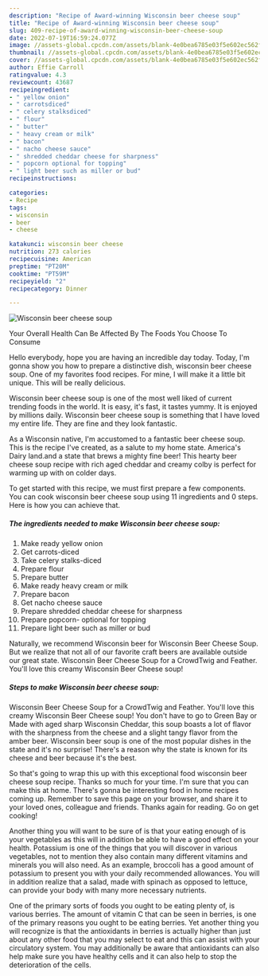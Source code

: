 ```yaml
---
description: "Recipe of Award-winning Wisconsin beer cheese soup"
title: "Recipe of Award-winning Wisconsin beer cheese soup"
slug: 409-recipe-of-award-winning-wisconsin-beer-cheese-soup
date: 2022-07-19T16:59:24.077Z
image: //assets-global.cpcdn.com/assets/blank-4e0bea6785e03f5e602ec562f230caae08da540cada707380b4fe1bbebba43da.png
thumbnail: //assets-global.cpcdn.com/assets/blank-4e0bea6785e03f5e602ec562f230caae08da540cada707380b4fe1bbebba43da.png
cover: //assets-global.cpcdn.com/assets/blank-4e0bea6785e03f5e602ec562f230caae08da540cada707380b4fe1bbebba43da.png
author: Effie Carroll
ratingvalue: 4.3
reviewcount: 43687
recipeingredient:
- " yellow onion"
- " carrotsdiced"
- " celery stalksdiced"
- " flour"
- " butter"
- " heavy cream or milk"
- " bacon"
- " nacho cheese sauce"
- " shredded cheddar cheese for sharpness"
- " popcorn optional for topping"
- " light beer such as miller or bud"
recipeinstructions:

categories:
- Recipe
tags:
- wisconsin
- beer
- cheese

katakunci: wisconsin beer cheese 
nutrition: 273 calories
recipecuisine: American
preptime: "PT20M"
cooktime: "PT59M"
recipeyield: "2"
recipecategory: Dinner

---
```



![Wisconsin beer cheese soup](//assets-global.cpcdn.com/assets/blank-4e0bea6785e03f5e602ec562f230caae08da540cada707380b4fe1bbebba43da.png)

Your Overall Health Can Be Affected By The Foods You Choose To Consume

Hello everybody, hope you are having an incredible day today. Today, I'm gonna show you how to prepare a distinctive dish, wisconsin beer cheese soup. One of my favorites food recipes. For mine, I will make it a little bit unique. This will be really delicious.

Wisconsin beer cheese soup is one of the most well liked of current trending foods in the world. It is easy, it's fast, it tastes yummy. It is enjoyed by millions daily. Wisconsin beer cheese soup is something that I have loved my entire life. They are fine and they look fantastic.

As a Wisconsin native, I&#39;m accustomed to a fantastic beer cheese soup. This is the recipe I&#39;ve created, as a salute to my home state. America&#39;s Dairy land.and a state that brews a mighty fine beer! This hearty beer cheese soup recipe with rich aged cheddar and creamy colby is perfect for warming up with on colder days.


To get started with this recipe, we must first prepare a few components. You can cook wisconsin beer cheese soup using 11 ingredients and 0 steps. Here is how you can achieve that.

<!--inarticleads1-->

##### The ingredients needed to make Wisconsin beer cheese soup:

1. Make ready  yellow onion
1. Get  carrots-diced
1. Take  celery stalks-diced
1. Prepare  flour
1. Prepare  butter
1. Make ready  heavy cream or milk
1. Prepare  bacon
1. Get  nacho cheese sauce
1. Prepare  shredded cheddar cheese for sharpness
1. Prepare  popcorn- optional for topping
1. Prepare  light beer such as miller or bud


Naturally, we recommend Wisconsin beer for Wisconsin Beer Cheese Soup. But we realize that not all of our favorite craft beers are available outside our great state. Wisconsin Beer Cheese Soup for a CrowdTwig and Feather. You&#39;ll love this creamy Wisconsin Beer Cheese soup! 

<!--inarticleads2-->

##### Steps to make Wisconsin beer cheese soup:



Wisconsin Beer Cheese Soup for a CrowdTwig and Feather. You&#39;ll love this creamy Wisconsin Beer Cheese soup! You don&#39;t have to go to Green Bay or Made with aged sharp Wisconsin Cheddar, this soup boasts a lot of flavor with the sharpness from the cheese and a slight tangy flavor from the amber beer. Wisconsin beer soup is one of the most popular dishes in the state and it&#39;s no surprise! There&#39;s a reason why the state is known for its cheese and beer because it&#39;s the best. 

So that's going to wrap this up with this exceptional food wisconsin beer cheese soup recipe. Thanks so much for your time. I'm sure that you can make this at home. There's gonna be interesting food in home recipes coming up. Remember to save this page on your browser, and share it to your loved ones, colleague and friends. Thanks again for reading. Go on get cooking!

Another thing you will want to be sure of is that your eating enough of is your vegetables as this will in addition be able to have a good effect on your health. Potassium is one of the things that you will discover in various vegetables, not to mention they also contain many different vitamins and minerals you will also need. As an example, broccoli has a good amount of potassium to present you with your daily recommended allowances. You will in addition realize that a salad, made with spinach as opposed to lettuce, can provide your body with many more necessary nutrients.

One of the primary sorts of foods you ought to be eating plenty of, is various berries. The amount of vitamin C that can be seen in berries, is one of the primary reasons you ought to be eating berries. Yet another thing you will recognize is that the antioxidants in berries is actually higher than just about any other food that you may select to eat and this can assist with your circulatory system. You may additionally be aware that antioxidants can also help make sure you have healthy cells and it can also help to stop the deterioration of the cells.
